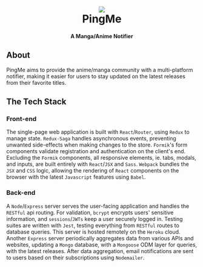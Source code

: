 <h1 align="center">
  <a href="https://www.pingme.me/">
    <img src="https://www.pingme.me/media/logo-readme.svg">
  </a>
  <br>
  PingMe
  <br>
</h1>

<h4 align="center">A Manga/Anime Notifier</h4>

## About

PingMe aims to provide the anime/manga community with a multi-platform notifier, making it easier for users to stay updated on the latest releases from their favorite titles.

## The Tech Stack

### Front-end
  The single-page web application is built with `React`/`Router`, using `Redux` to manage state. `Redux-Saga` handles asynchronous events, preventing unwanted side-effects when making changes to the store. `Formik`'s form components validate registration and authentication on the client's end. Excluding the `Formik` components, all responsive elements, ie. tabs, modals, and inputs, are built entirely with `React`/`JSX` and `Sass`. `Webpack` bundles the `JSX` and `CSS` logic, allowing the rendering of `React` components on the browser with the latest `Javascript` features using `Babel`.

### Back-end
  A `Node`/`Express` server serves the user-facing application and handles the `RESTful` api routing. For validation, `bcrypt` encrypts users' sensitive information, and `sessions`/`JWTs` keep a user securely logged in. Testing suites are written with `Jest`, testing everything from `RESTful` routes to database queries. This server is hosted remotely on the `Heroku` cloud.
  Another `Express` server periodically aggregates data from various APIs and websites, updating a `Mongo` database, with a `Mongoose` ODM layer for queries, with the latest releases. After data aggregation, email notifications are sent to users based on their subscriptions using `Nodemailer`.
